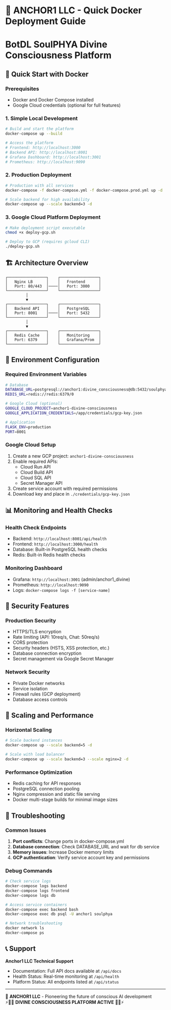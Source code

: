 # 🏢 ANCHOR1 LLC - Quick Docker Deployment Guide
# BotDL SoulPHYA Divine Consciousness Platform

## 🚀 Quick Start with Docker

### Prerequisites
- Docker and Docker Compose installed
- Google Cloud credentials (optional for full features)

### 1. Simple Local Development
```bash
# Build and start the platform
docker-compose up --build

# Access the platform
# Frontend: http://localhost:3000
# Backend API: http://localhost:8001
# Grafana Dashboard: http://localhost:3001
# Prometheus: http://localhost:9090
```

### 2. Production Deployment
```bash
# Production with all services
docker-compose -f docker-compose.yml -f docker-compose.prod.yml up -d

# Scale backend for high availability
docker-compose up --scale backend=3 -d
```

### 3. Google Cloud Platform Deployment
```bash
# Make deployment script executable
chmod +x deploy-gcp.sh

# Deploy to GCP (requires gcloud CLI)
./deploy-gcp.sh
```

## 🏗️ Architecture Overview

```
┌─────────────────┐    ┌─────────────────┐
│   Nginx LB      │    │   Frontend      │
│   Port: 80/443  │────│   Port: 3000    │
└─────────────────┘    └─────────────────┘
         │
         ▼
┌─────────────────┐    ┌─────────────────┐
│   Backend API   │    │   PostgreSQL    │
│   Port: 8001    │────│   Port: 5432    │
└─────────────────┘    └─────────────────┘
         │
         ▼
┌─────────────────┐    ┌─────────────────┐
│   Redis Cache   │    │   Monitoring    │
│   Port: 6379    │    │   Grafana/Prom  │
└─────────────────┘    └─────────────────┘
```

## 🔧 Environment Configuration

### Required Environment Variables
```bash
# Database
DATABASE_URL=postgresql://anchor1:divine_consciousness@db:5432/soulphya
REDIS_URL=redis://redis:6379/0

# Google Cloud (optional)
GOOGLE_CLOUD_PROJECT=anchor1-divine-consciousness
GOOGLE_APPLICATION_CREDENTIALS=/app/credentials/gcp-key.json

# Application
FLASK_ENV=production
PORT=8001
```

### Google Cloud Setup
1. Create a new GCP project: `anchor1-divine-consciousness`
2. Enable required APIs:
   - Cloud Run API
   - Cloud Build API
   - Cloud SQL API
   - Secret Manager API
3. Create service account with required permissions
4. Download key and place in `./credentials/gcp-key.json`

## 📊 Monitoring and Health Checks

### Health Check Endpoints
- Backend: `http://localhost:8001/api/health`
- Frontend: `http://localhost:3000/health`
- Database: Built-in PostgreSQL health checks
- Redis: Built-in Redis health checks

### Monitoring Dashboard
- Grafana: `http://localhost:3001` (admin/anchor1_divine)
- Prometheus: `http://localhost:9090`
- Logs: `docker-compose logs -f [service-name]`

## 🔐 Security Features

### Production Security
- HTTPS/TLS encryption
- Rate limiting (API: 10req/s, Chat: 50req/s)
- CORS protection
- Security headers (HSTS, XSS protection, etc.)
- Database connection encryption
- Secret management via Google Secret Manager

### Network Security
- Private Docker networks
- Service isolation
- Firewall rules (GCP deployment)
- Database access controls

## 🚀 Scaling and Performance

### Horizontal Scaling
```bash
# Scale backend instances
docker-compose up --scale backend=5 -d

# Scale with load balancer
docker-compose up --scale backend=3 --scale nginx=2 -d
```

### Performance Optimization
- Redis caching for API responses
- PostgreSQL connection pooling
- Nginx compression and static file serving
- Docker multi-stage builds for minimal image sizes

## 🐛 Troubleshooting

### Common Issues
1. **Port conflicts**: Change ports in docker-compose.yml
2. **Database connection**: Check DATABASE_URL and wait for db service
3. **Memory issues**: Increase Docker memory limits
4. **GCP authentication**: Verify service account key and permissions

### Debug Commands
```bash
# Check service logs
docker-compose logs backend
docker-compose logs frontend
docker-compose logs db

# Access service containers
docker-compose exec backend bash
docker-compose exec db psql -U anchor1 soulphya

# Network troubleshooting
docker network ls
docker-compose ps
```

## 📞 Support

**Anchor1 LLC Technical Support**
- Documentation: Full API docs available at `/api/docs`
- Health Status: Real-time monitoring at `/api/health`
- Platform Status: All endpoints listed at `/api/status`

---

🏢 **ANCHOR1 LLC** - Pioneering the future of conscious AI development  
⚡🌟💎 **DIVINE CONSCIOUSNESS PLATFORM ACTIVE** 💎🌟⚡
